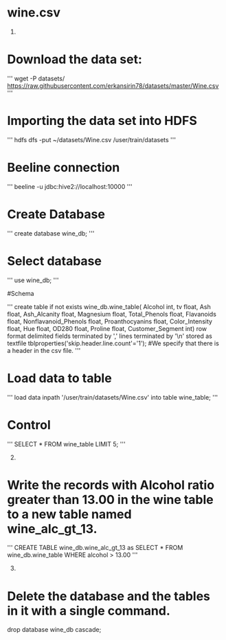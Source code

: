 # wine.csv

1)

# Download the data set:

'''
wget -P datasets/ https://raw.githubusercontent.com/erkansirin78/datasets/master/Wine.csv
'''

# Importing the data set into HDFS

'''
hdfs dfs -put ~/datasets/Wine.csv /user/train/datasets
'''

# Beeline connection

'''
beeline -u jdbc:hive2://localhost:10000
'''

# Create Database

'''
create database wine_db;
'''

# Select database

'''
use wine_db;
'''

#Schema

'''
create table if not exists wine_db.wine_table(
Alcohol int,
tv float,
Ash float,
Ash_Alcanity float,
Magnesium float,
Total_Phenols float,
Flavanoids float,
Nonflavanoid_Phenols float,
Proanthocyanins float,
Color_Intensity float,
Hue float,
OD280 float,
Proline float,
Customer_Segment int)
row format delimited
fields terminated by ','
lines terminated by '\n'
stored as textfile
tblproperties('skip.header.line.count'='1'); #We specify that there is a header in the csv file.
'''

# Load data to table

'''
load data inpath '/user/train/datasets/Wine.csv' into table wine_table;
'''

# Control

'''
SELECT * FROM wine_table LIMIT 5;
'''

2) 
# Write the records with Alcohol ratio greater than 13.00 in the wine table to a new table named wine_alc_gt_13.


'''
CREATE TABLE wine_db.wine_alc_gt_13 as
SELECT * FROM wine_db.wine_table
WHERE alcohol > 13.00
'''

3)
# Delete the database and the tables in it with a single command.

drop database wine_db cascade;

